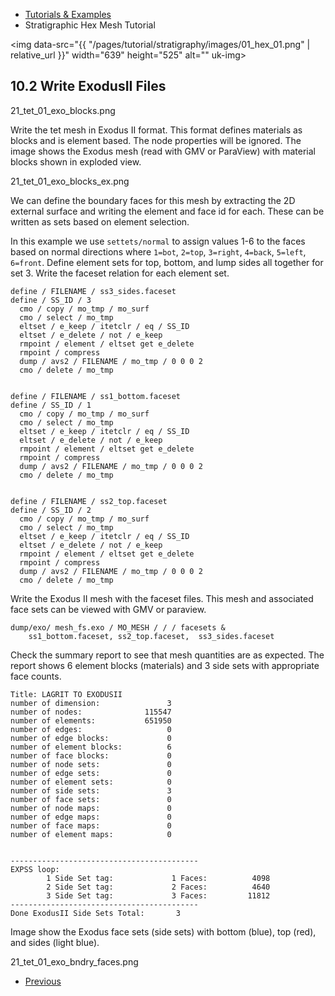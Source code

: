 <!-- Begin breadcrumb -->
<ul class="uk-breadcrumb">
    <li><a href="{{ "/pages/tutorial/index.html" | relative_url }}">Tutorials &amp; Examples</a></li>
    <li><span>Stratigraphic Hex Mesh Tutorial</span></li>
</ul>
<!-- End breadcrumb -->

<!-- Begin image -->
<img data-src="{{ "/pages/tutorial/stratigraphy/images/01_hex_01.png" | relative_url }}" width="639" height="525" alt="" uk-img>
<br/>
<!-- End image -->

<h2 id="dump-exo" class="uk-h3 uk-margin-remove">10.2 Write ExodusII Files</h2>

21_tet_01_exo_blocks.png

Write the tet mesh in Exodus II format. This format defines materials as blocks
and is element based.
The node properties will be ignored. The image shows the Exodus mesh
(read with GMV or ParaView) with material blocks shown in exploded view.

21_tet_01_exo_blocks_ex.png

We can define the boundary faces for this mesh by extracting the 2D external
surface and writing the element and face id for each. These can be written as
sets based on element selection.

In this example we use `settets/normal` to assign values 1-6 to the faces
based on normal directions where `1=bot`, `2=top`, `3=right`, `4=back`, `5=left`,
`6=front`. Define element sets for top, bottom, and lump sides
all together for set 3. Write the faceset relation for each element set.

```
define / FILENAME / ss3_sides.faceset
define / SS_ID / 3
  cmo / copy / mo_tmp / mo_surf
  cmo / select / mo_tmp
  eltset / e_keep / itetclr / eq / SS_ID
  eltset / e_delete / not / e_keep
  rmpoint / element / eltset get e_delete
  rmpoint / compress
  dump / avs2 / FILENAME / mo_tmp / 0 0 0 2
  cmo / delete / mo_tmp


define / FILENAME / ss1_bottom.faceset
define / SS_ID / 1
  cmo / copy / mo_tmp / mo_surf
  cmo / select / mo_tmp
  eltset / e_keep / itetclr / eq / SS_ID
  eltset / e_delete / not / e_keep
  rmpoint / element / eltset get e_delete
  rmpoint / compress
  dump / avs2 / FILENAME / mo_tmp / 0 0 0 2
  cmo / delete / mo_tmp


define / FILENAME / ss2_top.faceset
define / SS_ID / 2
  cmo / copy / mo_tmp / mo_surf
  cmo / select / mo_tmp
  eltset / e_keep / itetclr / eq / SS_ID
  eltset / e_delete / not / e_keep
  rmpoint / element / eltset get e_delete
  rmpoint / compress
  dump / avs2 / FILENAME / mo_tmp / 0 0 0 2
  cmo / delete / mo_tmp
```

Write the Exodus II mesh with the faceset files. This mesh and associated face sets can be 
viewed with GMV or paraview.

```
dump/exo/ mesh_fs.exo / MO_MESH / / / facesets &
    ss1_bottom.faceset, ss2_top.faceset,  ss3_sides.faceset
```

Check the summary report to see that mesh quantities are as expected.
The report shows 6 element blocks (materials) and 3 side sets with appropriate face counts.

```
Title: LAGRIT TO EXODUSII                                                       
number of dimension:               3                                            
number of nodes:              115547                                            
number of elements:           651950                                            
number of edges:                   0                                            
number of edge blocks:             0                                            
number of element blocks:          6                                            
number of face blocks:             0                                            
number of node sets:               0                                            
number of edge sets:               0                                            
number of element sets:            0                                            
number of side sets:               3                                            
number of face sets:               0                                            
number of node maps:               0                                            
number of edge maps:               0                                            
number of face maps:               0                                            
number of element maps:            0                                            
 
 
------------------------------------------                                      
EXPSS loop:                                                                     
        1 Side Set tag:             1 Faces:          4098                      
        2 Side Set tag:             2 Faces:          4640                      
        3 Side Set tag:             3 Faces:         11812                      
------------------------------------------                                      
Done ExodusII Side Sets Total:       3                                   
```

Image show the Exodus face sets (side sets) with bottom (blue), top (red), and sides (light blue).

21_tet_01_exo_bndry_faces.png

<!-- Next / Prev -->
<ul class="uk-pagination">
    <li><a href="{{ "/pages/tutorial/stratigraphy/step_10_fehm.html" | relative_url }}"><span class="uk-margin-small-right" uk-pagination-previous></span> Previous</a></li>
</ul>